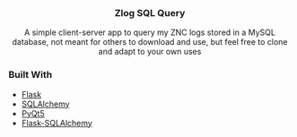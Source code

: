 <!--
*** Readme template generously copied from https://github.com/othneildrew/Best-README-Template/blob/master/BLANK_README.md
-->

<br />
<p align="center">
  <a href="https://github.com/BytesAndCoffee/zlog-sql-query"></a>

  <h3 align="center">Zlog SQL Query</h3>

  <p align="center">
    A simple client-server app to query my ZNC logs stored in a MySQL database, not meant for others to download and use,
    but feel free to clone and adapt to your own uses
  </p>
</p>

### Built With

* [Flask](https://github.com/pallets/flask)
* [SQLAlchemy](https://github.com/sqlalchemy/sqlalchemy)
* [PyQt5](https://pypi.org/project/PyQt5/)
* [Flask-SQLAlchemy](https://github.com/pallets/flask-sqlalchemy)
